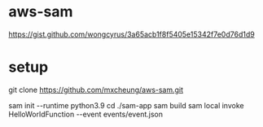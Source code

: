 # aws-sam

https://gist.github.com/wongcyrus/3a65acb1f8f5405e15342f7e0d76d1d9

# setup

git clone https://github.com/mxcheung/aws-sam.git

sam init --runtime python3.9
cd ./sam-app
sam build
sam local invoke HelloWorldFunction --event events/event.json

